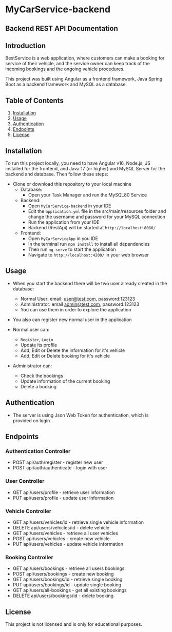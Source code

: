 # MyCarService-backend
## Backend REST API Documentation

## Introduction

BestService is a web application, where customers can make a booking for service of their vehicle,
and the service owner can keep track of the incoming bookings and the ongoing vehicle procedures.

This project was built using Angular as a frontend framework, Java Spring Boot as a backend framework and
MySQL as a database.

## Table of Contents

1. [Installation](#installation)
1. [Usage](#usage)
1. [Authentication](#authentication)
1. [Endpoints](#endpoints)
1. [License](#license)

## Installation

To run this project locally, you need to have Angular v16, Node.js, JS installed for the frontend, and Java 17 (or higher) and MySQL Server for the backend and database. Then follow these steps:

* Clone or download this repository to your local machine
  * Database:
    * Open your Task Manager and run the MySQL80 Service
  * Backend:
    * Open `MyCarService-backend` in your IDE
    * Edit the `application.yml` file in the src/main/resources folder and change the username and password for your MySQL connection
    * Run the application from your IDE
    * Backend (RestApi) will be started at `http://localhost:8080/`
  * Frontend:
    * Open `MyCarServiceApp` in you IDE
    * In the terminal run `npm install` to install all dependencies
    * Then run `ng serve` to start the application
    * Navigate to `http://localhost:4200/` in your web browser

## Usage

* When you start the backend there will be two user already created in the database:
    - Normal User:  email: user@test.com, password:123123
    - Administrator: email admin@test.com, password:123123
    - You can use them in order to explore the application
* You also can register new normal user in the application

* Normal user can:
  * `Register`, `Login`
  * Update its profile
  * Add, Edit or Delete the information for it's vehicle
  * Add, Edit or Delete booking for it's vehicle

* Administrator can:
  * Check the bookings
  * Update information of the current booking
  * Delete a booking

## Authentication

* The server is using Json Web Token for authentication, which is provided on login

## Endpoints

### Authentication Controller
* POST api/auth/register - register new user
* POST api/auth/authenticate - login with user
### User Controller
* GET api/users/profile - retrieve user information
* PUT api/users/profile - update user information
### Vehicle Controller
* GET api/users/vehicles/id - retrieve single vehicle information
* DELETE api/users/vehicles/id - delete vehicle
* GET api/users/vehicles - retrieve all user vehicles
* POST api/users/vehicles - create new vehicle
* PUT api/users/vehicles - update vehicle information
### Booking Controller
* GET api/users/bookings - retrieve all users bookings
* POST api/users/bookings - create new booking
* GET api/users/bookings/id - retrieve single booking
* PUT api/users/bookings/id - update single booking
* GET api/users/all-bookings - get all existing bookings
* DELETE api/users/bookings/id - delete booking

## License

This project is not licensed and is only for educational purposes.